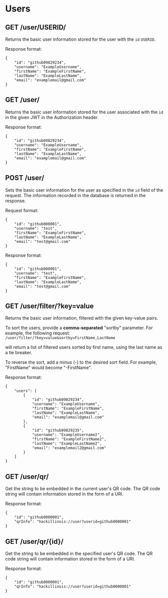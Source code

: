 Users
=====

GET /user/USERID/
-----------------

Returns the basic user information stored for the user with the `id` `USERID`.

Response format:
```
{
	"id": "github09829234",
	"username": "ExampleUsername",
	"firstName": "ExampleFirstName",
	"lastName": "ExampleLastName",
	"email": "examplemail@gmail.com"
}
```

GET /user/
----------

Returns the basic user information stored for the user associated with the `id` in the given JWT in the Authorization header.

Response format:
```
{
	"id": "github09829234",
	"username": "ExampleUsername",
	"firstName": "ExampleFirstName",
	"lastName": "ExampleLastName",
	"email": "examplemail@gmail.com"
}
```

POST /user/
-----------

Sets the basic user information for the user as specified in the `id` field of the request. The information recorded in the database is returned in the response.

Request format:
```
{
	"id": "github000001",
	"username": "test",
	"firstName": "ExampleFirstName",
	"lastName": "ExampleLastName",
	"email": "test@gmail.com"
}
```

Response format:
```
{
	"id": "github000001",
	"username": "test",
	"firstName": "ExampleFirstName",
	"lastName": "ExampleLastName",
	"email": "test@gmail.com"
}
```

GET /user/filter/?key=value
---------------------------

Returns the basic user information, filtered with the given key-value pairs.

To sort the users, provide a **comma-separated** "sortby" parameter. For example, the following request:  
``
/user/filter/?key=value&sortby=FirstName,LastName
``

will return a list of filtered users sorted by first name, using the last name as a tie breaker.

To reverse the sort, add a minus (-) to the desired sort field. For example, "FirstName" would become "-FirstName".

Response format:
```
{
	"users": [
		{
			"id": "github09829234",
			"username": "ExampleUsername",
			"firstName": "ExampleFirstName",
			"lastName": "ExampleLastName",
			"email": "examplemail@gmail.com"
		},
		{
			"id": "github09829235",
			"username": "ExampleUsername2",
			"firstName": "ExampleFirstName2",
			"lastName": "ExampleLastName2",
			"email": "examplemail2@gmail.com"
		}
	]
}
```

GET /user/qr/
----------

Get the string to be embedded in the current user's QR code. 
The QR code string will contain information stored in the form of a URI.

Response format:
```
{
	"id": "github0000001",
	"qrInfo": "hackillinois://user?userid=github0000001"
}
```

GET /user/qr/{id}/
----------

Get the string to be embedded in the specified user's QR code. 
The QR code string will contain information stored in the form of a URI.

Response format:
```
{
	"id": "github0000001",
	"qrInfo": "hackillinois://user?userid=github0000001"
}
```

